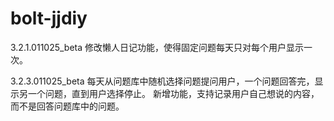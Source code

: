 # bolt-jjdiy

3.2.1.011025_beta 
修改懒人日记功能，使得固定问题每天只对每个用户显示一次。

3.2.3.011025_beta
每天从问题库中随机选择问题提问用户，一个问题回答完，显示另一个问题，直到用户选择停止。
新增功能，支持记录用户自己想说的内容，而不是回答问题库中的问题。
